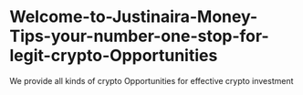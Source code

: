 # Welcome-to-Justinaira-Money-Tips-your-number-one-stop-for-legit-crypto-Opportunities
We provide all kinds of crypto Opportunities for effective crypto investment 
